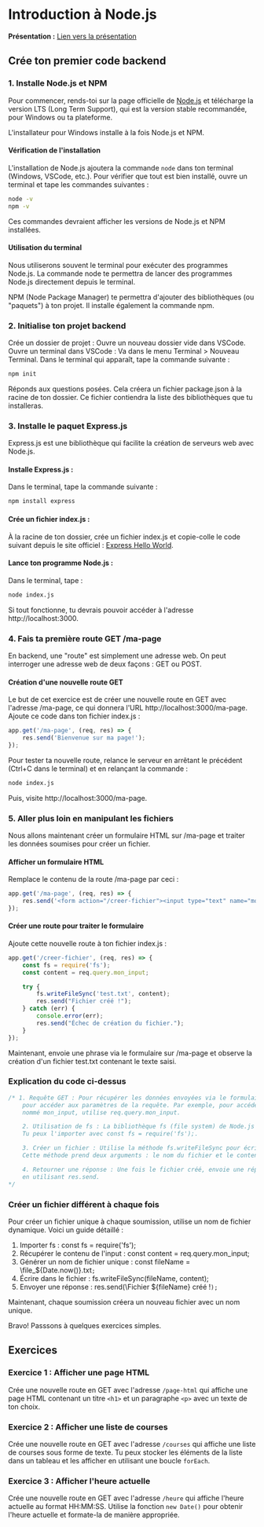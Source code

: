 # Introduction à Node.js

**Présentation :** [Lien vers la présentation](https://docs.google.com/presentation/d/1jf586G62z-13970_4TmWhnYsR9jZUjg8rGzMNwfTQkg/edit?usp=sharing)

## Crée ton premier code backend

### 1. Installe Node.js et NPM

Pour commencer, rends-toi sur la page officielle de [Node.js](https://nodejs.org/) et télécharge la version LTS (Long Term Support), qui est la version stable recommandée, pour Windows ou ta plateforme.

L'installateur pour Windows installe à la fois Node.js et NPM.

#### Vérification de l'installation

L'installation de Node.js ajoutera la commande `node` dans ton terminal (Windows, VSCode, etc.). Pour vérifier que tout est bien installé, ouvre un terminal et tape les commandes suivantes :

```sh
node -v
npm -v
```

Ces commandes devraient afficher les versions de Node.js et NPM installées.

#### Utilisation du terminal
Nous utiliserons souvent le terminal pour exécuter des programmes Node.js. La commande node te permettra de lancer des programmes Node.js directement depuis le terminal.

NPM (Node Package Manager) te permettra d'ajouter des bibliothèques (ou "paquets") à ton projet. Il installe également la commande npm.

### 2. Initialise ton projet backend
Crée un dossier de projet : Ouvre un nouveau dossier vide dans VSCode.
Ouvre un terminal dans VSCode : Va dans le menu Terminal > Nouveau Terminal.
Dans le terminal qui apparaît, tape la commande suivante :

```sh
npm init
```

Réponds aux questions posées. Cela créera un fichier package.json à la racine de ton dossier. Ce fichier contiendra la liste des bibliothèques que tu installeras.

### 3. Installe le paquet Express.js
Express.js est une bibliothèque qui facilite la création de serveurs web avec Node.js.

#### Installe Express.js : 
Dans le terminal, tape la commande suivante :

```sh
npm install express
```

#### Crée un fichier index.js : 
À la racine de ton dossier, crée un fichier index.js et copie-colle le code suivant depuis le site officiel : [Express Hello World](https://expressjs.com/fr/starter/hello-world.html).

#### Lance ton programme Node.js : 
Dans le terminal, tape :

```sh
node index.js
```

Si tout fonctionne, tu devrais pouvoir accéder à l'adresse http://localhost:3000.

### 4. Fais ta première route GET /ma-page
En backend, une "route" est simplement une adresse web. On peut interroger une adresse web de deux façons : GET ou POST.

#### Création d'une nouvelle route GET
Le but de cet exercice est de créer une nouvelle route en GET avec l'adresse /ma-page, ce qui donnera l'URL http://localhost:3000/ma-page. Ajoute ce code dans ton fichier index.js :

```js
app.get('/ma-page', (req, res) => {
    res.send('Bienvenue sur ma page!');
});
```

Pour tester ta nouvelle route, relance le serveur en arrêtant le précédent (Ctrl+C dans le terminal) et en relançant la commande :

```sh
node index.js
```

Puis, visite http://localhost:3000/ma-page.

### 5. Aller plus loin en manipulant les fichiers
Nous allons maintenant créer un formulaire HTML sur /ma-page et traiter les données soumises pour créer un fichier.

#### Afficher un formulaire HTML
Remplace le contenu de la route /ma-page par ceci :

```js
app.get('/ma-page', (req, res) => {
    res.send('<form action="/creer-fichier"><input type="text" name="mon_input"><button type="submit">Envoyer</button></form>');
});
```

#### Créer une route pour traiter le formulaire
Ajoute cette nouvelle route à ton fichier index.js :

```js
app.get('/creer-fichier', (req, res) => {
    const fs = require('fs');
    const content = req.query.mon_input;

    try {
        fs.writeFileSync('test.txt', content);
        res.send("Fichier créé !");
    } catch (err) {
        console.error(err);
        res.send("Échec de création du fichier.");
    }
});
```

Maintenant, envoie une phrase via le formulaire sur /ma-page et observe la création d'un fichier test.txt contenant le texte saisi.

### Explication du code ci-dessus

```js
/* 1. Requête GET : Pour récupérer les données envoyées via le formulaire, tu dois utiliser req.query
    pour accéder aux paramètres de la requête. Par exemple, pour accéder au contenu de l'input
    nommé mon_input, utilise req.query.mon_input.

    2. Utilisation de fs : La bibliothèque fs (file system) de Node.js permet de manipuler les fichiers.
    Tu peux l'importer avec const fs = require('fs');.

    3. Créer un fichier : Utilise la méthode fs.writeFileSync pour écrire dans un fichier.
    Cette méthode prend deux arguments : le nom du fichier et le contenu à écrire.

    4. Retourner une réponse : Une fois le fichier créé, envoie une réponse au client
    en utilisant res.send.
*/
```

### Créer un fichier différent à chaque fois
Pour créer un fichier unique à chaque soumission, utilise un nom de fichier dynamique.
Voici un guide détaillé :

1. Importer fs : const fs = require('fs');
2. Récupérer le contenu de l'input : const content = req.query.mon_input;
3. Générer un nom de fichier unique : const fileName = \file_${Date.now()}.txt`;`
4. Écrire dans le fichier : fs.writeFileSync(fileName, content);
5. Envoyer une réponse : res.send(\Fichier ${fileName} créé !`);`


Maintenant, chaque soumission créera un nouveau fichier avec un nom unique.

Bravo! Passsons à quelques exercices simples.

## Exercices 

### Exercice 1 : Afficher une page HTML
Crée une nouvelle route en GET avec l'adresse `/page-html` qui affiche une page HTML contenant un titre `<h1>` et un paragraphe `<p>` avec un texte de ton choix.

### Exercice 2 : Afficher une liste de courses
Crée une nouvelle route en GET avec l'adresse `/courses` qui affiche une liste de courses sous forme de texte. Tu peux stocker les éléments de la liste dans un tableau et les afficher en utilisant une boucle `forEach`.

### Exercice 3 : Afficher l'heure actuelle
Crée une nouvelle route en GET avec l'adresse `/heure` qui affiche l'heure actuelle au format HH:MM:SS. Utilise la fonction `new Date()` pour obtenir l'heure actuelle et formate-la de manière appropriée.
